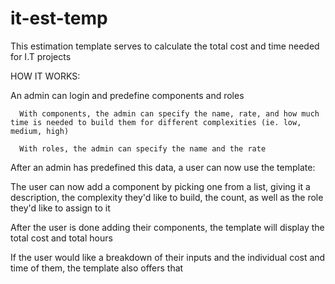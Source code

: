 # it-est-temp

This estimation template serves to calculate the total cost and time needed for I.T projects

HOW IT WORKS:
  
  An admin can login and predefine components and roles
    
      With components, the admin can specify the name, rate, and how much time is needed to build them for different complexities (ie. low, medium, high)
      
      With roles, the admin can specify the name and the rate
      
  After an admin has predefined this data, a user can now use the template:
  
  The user can now add a component by picking one from a list, giving it a description, the complexity they'd like to build, the count, as well as the role they'd like to assign to it
  
  After the user is done adding their components, the template will display the total cost and total hours
  
  If the user would like a breakdown of their inputs and the individual cost and time of them, the template also offers that
